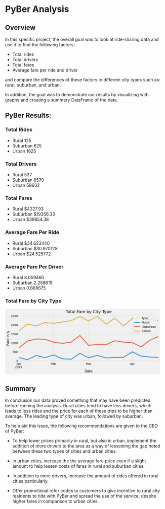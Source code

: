 # PyBer Analysis

## Overview

In this specific project, the overall goal was to look at ride-sharing data and use it to find the following factors:
* Total rides
* Total drivers
* Total fares
* Average fare per ride and driver

and compare the differences of these factors in different city types such as: rural, suburban, and urban.

In addition, the goal was to demonstrate our results by visualizing with graphs and creating a summary DataFrame of the data. 

## PyBer Results:

### Total Rides
- Rural        125
- Suburban     625
- Urban       1625

### Total Drivers
- Rural         537
- Suburban     8570
- Urban       59602

### Total Fares
- Rural        $4327.93
- Suburban    $19356.33
- Urban       $39854.38

### Average Fare Per Ride 
- Rural       $34.623440
- Suburban    $30.970128
- Urban       $24.525772

### Average Fare Per Driver
- Rural       8.059460
- Suburban    2.258615
- Urban       0.668675

### Total Fare by City Type

![](Resources/linegraph.png)

## Summary
In conclusion our data proved something that may have been predicted before running the analysis. Rural cities tend to have less drivers, which leads to less rides and the price for each of these trips to be higher than average. The leading type of city was urban, followed by suburban. 

To help aid this issue, the following recommendations are given to the CEO of PyBer:

- To help lower prices primarily in rural, but also in urban, implement the addition of more drivers to the area as a way of lesseining the gap noted between these two types of cities and urban cities.

- In urban cities, increase the the average fare price even if a slight amount to help lessen costs of fares in rural and suburban cities.

- In addition to more drivers, increase the amount of rides offered in rural cities particularly.

- Offer promotional refer codes to customers to give incentive to rural city residents to ride with PyBer and spread the use of the service, despite higher fares in comparison to urban cities.



